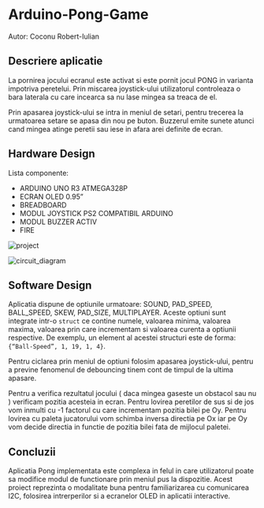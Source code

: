 # Arduino-Pong-Game

Autor: Coconu Robert-Iulian

## Descriere aplicatie
La pornirea jocului ecranul este activat si este pornit jocul PONG in varianta impotriva peretelui. Prin miscarea joystick-ului utilizatorul controleaza o bara laterala cu care incearca sa nu lase mingea sa treaca de el.

Prin apasarea joystick-ului se intra in meniul de setari, pentru trecerea la urmatoarea setare se apasa din nou pe buton. Buzzerul emite sunete atunci cand mingea atinge peretii sau iese in afara arei definite de ecran.

## Hardware Design
Lista componente:
- ARDUINO UNO R3 ATMEGA328P
- ECRAN OLED 0.95”
- BREADBOARD
- MODUL JOYSTICK PS2 COMPATIBIL ARDUINO
- MODUL BUZZER ACTIV
- FIRE

![project](http://url/to/img.png)

![circuit_diagram](http://url/to/img.png)

## Software Design

Aplicatia dispune de optiunile urmatoare: SOUND, PAD_SPEED, BALL_SPEED, SKEW, PAD_SIZE, MULTIPLAYER. Aceste optiuni sunt integrate intr-o `struct` ce contine numele, valoarea minima, valoarea maxima, valoarea prin care incrementam si valoarea curenta a optiunii respective. De exemplu, un element al acestei structuri este de forma: `{“Ball-Speed”, 1, 19, 1, 4}`.

Pentru ciclarea prin meniul de optiuni folosim apasarea joystick-ului, pentru a previne fenomenul de debouncing tinem cont de timpul de la ultima apasare.

Pentru a verifica rezultatul jocului ( daca mingea gaseste un obstacol sau nu ) verificam pozitia acesteia in ecran. Pentru lovirea peretilor de sus si de jos vom inmulti cu -1 factorul cu care incrementam pozitia bilei pe Oy. Pentru lovirea cu paleta jucatorului vom schimba inversa directia pe Ox iar pe Oy vom decide directia in functie de pozitia bilei fata de mijlocul paletei.

## Concluzii

Aplicatia Pong implementata este complexa in felul in care utilizatorul poate sa modifice modul de functionare prin meniul pus la dispozitie. Acest proiect reprezinta o modalitate buna pentru familiarizarea cu comunicarea I2C, folosirea intrerperilor si a ecranelor OLED in aplicatii interactive.
